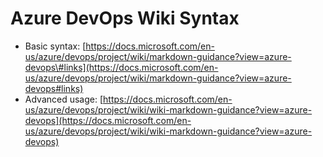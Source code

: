 # Azure DevOps Wiki Syntax

* Basic syntax: [https://docs.microsoft.com/en-us/azure/devops/project/wiki/markdown-guidance?view=azure-devops\#links](https://docs.microsoft.com/en-us/azure/devops/project/wiki/markdown-guidance?view=azure-devops#links)
* Advanced usage: [https://docs.microsoft.com/en-us/azure/devops/project/wiki/wiki-markdown-guidance?view=azure-devops](https://docs.microsoft.com/en-us/azure/devops/project/wiki/wiki-markdown-guidance?view=azure-devops)

